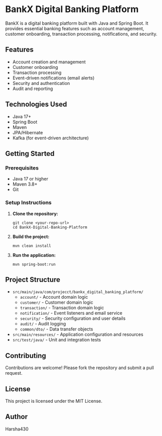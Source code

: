 # BankX Digital Banking Platform

BankX is a digital banking platform built with Java and Spring Boot. It provides essential banking features such as account management, customer onboarding, transaction processing, notifications, and security.

## Features
- Account creation and management
- Customer onboarding
- Transaction processing
- Event-driven notifications (email alerts)
- Security and authentication
- Audit and reporting

## Technologies Used
- Java 17+
- Spring Boot
- Maven
- JPA/Hibernate
- Kafka (for event-driven architecture)

## Getting Started

### Prerequisites
- Java 17 or higher
- Maven 3.8+
- Git

### Setup Instructions
1. **Clone the repository:**
   ```
   git clone <your-repo-url>
   cd BankX-Digital-Banking-Platform
   ```
2. **Build the project:**
   ```
   mvn clean install
   ```
3. **Run the application:**
   ```
   mvn spring-boot:run
   ```

## Project Structure
- `src/main/java/com/projecct/bankx_digital_banking_platform/`
  - `account/` - Account domain logic
  - `customer/` - Customer domain logic
  - `transaction/` - Transaction domain logic
  - `notification/` - Event listeners and email service
  - `security/` - Security configuration and user details
  - `audit/` - Audit logging
  - `common/dto/` - Data transfer objects
- `src/main/resources/` - Application configuration and resources
- `src/test/java/` - Unit and integration tests

## Contributing
Contributions are welcome! Please fork the repository and submit a pull request.

## License
This project is licensed under the MIT License.

## Author
Harsha430

